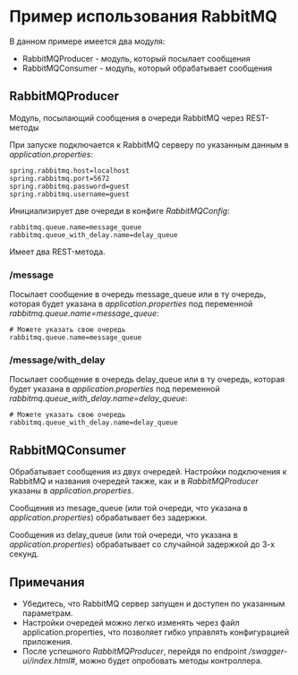 # Пример использования RabbitMQ

В данном примере имеется два модуля: 
- RabbitMQProducer - модуль, который посылает сообщения
- RabbitMQConsumer - модуль, который обрабатывает сообщения

## RabbitMQProducer
Модуль, посылающий сообщения в очереди RabbitMQ через REST-методы 

При запуске подключается к RabbitMQ серверу по указанным данным в *application.properties*:
```
spring.rabbitmq.host=localhost
spring.rabbitmq.port=5672
spring.rabbitmq.password=guest
spring.rabbitmq.username=guest
```
Инициализирует две очереди в конфиге *RabbitMQConfig*:
```
rabbitmq.queue.name=message_queue
rabbitmq.queue_with_delay.name=delay_queue
```

Имеет два REST-метода.

### /message
Посылает сообщение в очередь message_queue или в ту очередь, которая будет указана в *application.properties* под переменной *rabbitmq.queue.name=message_queue*:
```
# Можете указать свою очередь
rabbitmq.queue.name=message_queue 
```

### /message/with_delay
Посылает сообщение в очередь delay_queue или в ту очередь, которая будет указана в *application.properties* под переменной *rabbitmq.queue_with_delay.name=delay_queue*:
```
# Можете указать свою очередь
rabbitmq.queue_with_delay.name=delay_queue
```

## RabbitMQConsumer
Обрабатывает сообщения из двух очередей. Настройки подключения к RabbitMQ и названия очередей также, как и в *RabbitMQProducer* указаны в *application.properties*.

Сообщения из mesage_queue (или той очереди, что указана в *application.properties*) обрабатывает без задержки.

Сообщения из delay_queue (или той очереди, что указана в *application.properties*) обрабатывает со случайной задержкой до 3-х секунд.

## Примечания
- Убедитесь, что RabbitMQ сервер запущен и доступен по указанным параметрам.
- Настройки очередей можно легко изменять через файл application.properties, что позволяет гибко управлять конфигурацией приложения.
- После успешного *RabbitMQProducer*, перейдя по endpoint */swagger-ui/index.html#*, можно будет опробовать методы контроллера. 

